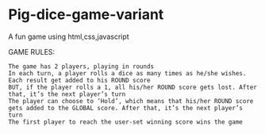 # Pig-dice-game-variant
A fun game using html,css,javascript

GAME RULES:

    The game has 2 players, playing in rounds
    In each turn, a player rolls a dice as many times as he/she wishes. Each result get added to his ROUND score
    BUT, if the player rolls a 1, all his/her ROUND score gets lost. After that, it’s the next player’s turn
    The player can choose to ‘Hold’, which means that his/her ROUND score gets added to the GLOBAL score. After that, it’s the next player’s turn
    The first player to reach the user-set winning score wins the game

